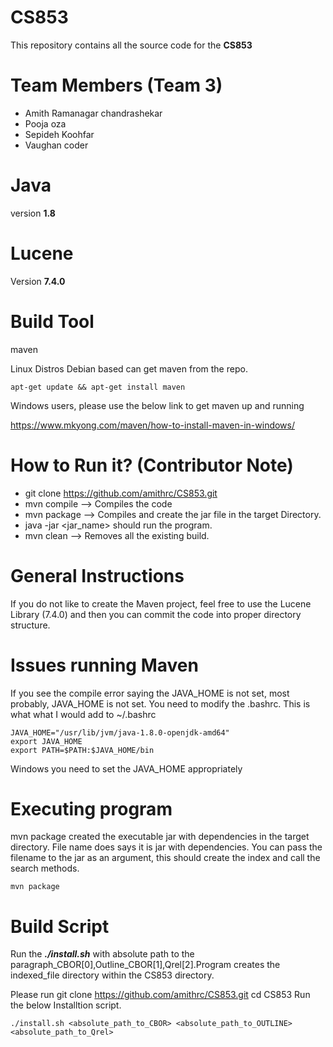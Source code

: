 # CS853
This repository contains all the source code for the **CS853** 

# Team Members (Team 3)

* Amith Ramanagar chandrashekar
* Pooja oza
* Sepideh Koohfar
* Vaughan coder


# Java

version **1.8**

# Lucene

Version **7.4.0**

# Build Tool

maven

Linux Distros Debian based can get maven from the repo.
```
apt-get update && apt-get install maven
```

Windows users, please use the below link to get maven up and running

https://www.mkyong.com/maven/how-to-install-maven-in-windows/


# How to Run it? (Contributor Note)

* git clone https://github.com/amithrc/CS853.git  
* mvn compile --> Compiles the code  
* mvn package --> Compiles and create the jar file in the target Directory.  
* java -jar <jar_name> should run the program.   
* mvn clean --> Removes all the existing build.  

# General Instructions

If you do not like to create the Maven project, feel free to use the Lucene Library (7.4.0) and then you can commit the code
into proper directory structure.


# Issues running Maven

If you see the compile error saying the JAVA_HOME is not set, most probably, JAVA_HOME is not set. You need to modify the .bashrc.
This is what what I would add to ~/.bashrc

```
JAVA_HOME="/usr/lib/jvm/java-1.8.0-openjdk-amd64"  
export JAVA_HOME  
export PATH=$PATH:$JAVA_HOME/bin  
```

Windows you need to set the JAVA_HOME appropriately 

# Executing program

mvn package created the executable jar with dependencies in the target directory.  File name does says it is jar with dependencies. You can pass the filename to the jar as an argument, this should create the index and call the search methods.

```
mvn package
```

# Build Script

Run the ***./install.sh*** with absolute path to the paragraph_CBOR[0],Outline_CBOR[1],Qrel[2].Program creates the indexed_file directory within the CS853 directory.

Please run git clone https://github.com/amithrc/CS853.git
cd CS853
Run the below Installtion script.
```
./install.sh <absolute_path_to_CBOR> <absolute_path_to_OUTLINE> <absolute_path_to_Qrel>
```

